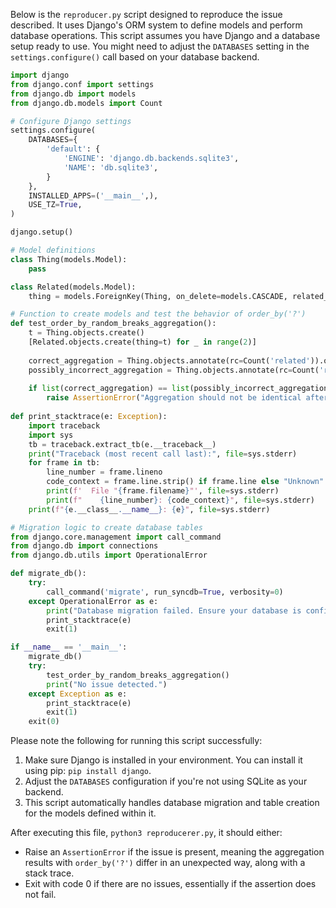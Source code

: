 Below is the `reproducer.py` script designed to reproduce the issue described. It uses Django's ORM system to define models and perform database operations. This script assumes you have Django and a database setup ready to use. You might need to adjust the `DATABASES` setting in the `settings.configure()` call based on your database backend.

```python
import django
from django.conf import settings
from django.db import models
from django.db.models import Count

# Configure Django settings
settings.configure(
    DATABASES={
        'default': {
            'ENGINE': 'django.db.backends.sqlite3',
            'NAME': 'db.sqlite3',
        }
    },
    INSTALLED_APPS=('__main__',),
    USE_TZ=True,
)

django.setup()

# Model definitions
class Thing(models.Model):
    pass

class Related(models.Model):
    thing = models.ForeignKey(Thing, on_delete=models.CASCADE, related_name='related')

# Function to create models and test the behavior of order_by('?')
def test_order_by_random_breaks_aggregation():
    t = Thing.objects.create()
    [Related.objects.create(thing=t) for _ in range(2)]
    
    correct_aggregation = Thing.objects.annotate(rc=Count('related')).order_by('rc').values('id', 'rc')
    possibly_incorrect_aggregation = Thing.objects.annotate(rc=Count('related')).order_by('?').values('id', 'rc')
    
    if list(correct_aggregation) == list(possibly_incorrect_aggregation):
        raise AssertionError("Aggregation should not be identical after order_by('?')")
    
def print_stacktrace(e: Exception):
    import traceback
    import sys
    tb = traceback.extract_tb(e.__traceback__)
    print("Traceback (most recent call last):", file=sys.stderr)
    for frame in tb:
        line_number = frame.lineno
        code_context = frame.line.strip() if frame.line else "Unknown"
        print(f'  File "{frame.filename}"', file=sys.stderr)
        print(f"    {line_number}: {code_context}", file=sys.stderr)
    print(f"{e.__class__.__name__}: {e}", file=sys.stderr)

# Migration logic to create database tables
from django.core.management import call_command
from django.db import connections
from django.db.utils import OperationalError

def migrate_db():
    try:
        call_command('migrate', run_syncdb=True, verbosity=0)
    except OperationalError as e:
        print("Database migration failed. Ensure your database is configured correctly.")
        print_stacktrace(e)
        exit(1)

if __name__ == '__main__':
    migrate_db()
    try:
        test_order_by_random_breaks_aggregation()
        print("No issue detected.")
    except Exception as e:
        print_stacktrace(e)
        exit(1)
    exit(0)
```

Please note the following for running this script successfully:

1. Make sure Django is installed in your environment. You can install it using pip: `pip install django`.
2. Adjust the `DATABASES` configuration if you're not using SQLite as your backend.
3. This script automatically handles database migration and table creation for the models defined within it. 

After executing this file, `python3 reproducerer.py`, it should either:
- Raise an `AssertionError` if the issue is present, meaning the aggregation results with `order_by('?')` differ in an unexpected way, along with a stack trace.
- Exit with code 0 if there are no issues, essentially if the assertion does not fail.